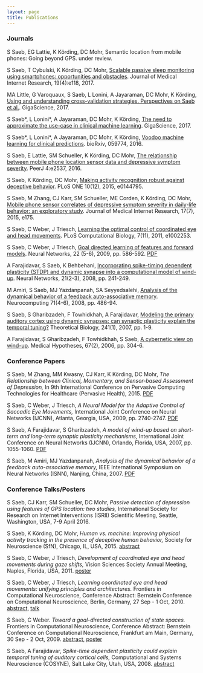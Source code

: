 ```yaml
---
layout: page
title: Publications
---
```


### Journals

S Saeb, EG Lattie, K Körding, DC Mohr, Semantic location from mobile phones: Going beyond GPS. under review.

S Saeb, T Cybulski, K Körding, DC Mohr, [Scalable passive sleep monitoring using smartphones: opportunities and obstacles](http://www.jmir.org/2017/4/e118/). Journal of Medical Internet Research, 19(4):e118, 2017.

MA Little, G Varoquaux, S Saeb, L Lonini, A Jayaraman, DC Mohr, K Körding, [Using and understanding cross-validation strategies. Perspectives on Saeb et al.](https://academic.oup.com/gigascience/article-lookup/doi/10.1093/gigascience/gix020). GigaScience, 2017.

S Saeb\*, L Lonini\*, A Jayaraman, DC Mohr, K Körding, [The need to approximate the use-case in clinical machine learning](https://academic.oup.com/gigascience/article-lookup/doi/10.1093/gigascience/gix019). GigaScience, 2017.

S Saeb\*, L Lonini\*, A Jayaraman, DC Mohr, K Körding, [Voodoo machine learning for clinical predictions](http://biorxiv.org/content/early/2016/06/19/059774). bioRxiv, 059774, 2016.

S Saeb, E Lattie, SM Schueller, K Körding, DC Mohr, [The relationship between mobile phone location sensor data and depressive symptom severity](https://doi.org/10.7717/peerj.2537). PeerJ 4:e2537, 2016.

S Saeb, K Körding, DC Mohr, [Making activity recognition robust against deceptive behavior](http://journals.plos.org/plosone/article?id=10.1371/journal.pone.0144795). PLoS ONE 10(12), 2015, e0144795.

S Saeb, M Zhang, CJ Karr, SM Schueller, ME Corden, K Körding, DC Mohr, [Mobile phone sensor correlates of depressive symptom severity in daily-life behavior: an exploratory study](http://www.jmir.org/2015/7/e175/). Journal of Medical Internet Research, 17(7), 2015, e175.

S Saeb, C Weber, J Triesch, [Learning the optimal control of coordinated eye and head movements](http://journals.plos.org/ploscompbiol/article?id=10.1371/journal.pcbi.1002253). PLoS Computational Biology, 7(11), 2011, e1002253.

S Saeb, C Weber, J Triesch, [Goal directed learning of features and forward models](http://www.sciencedirect.com/science/article/pii/S0893608009001245). Neural Networks, 22 (5-6), 2009, pp. 586-592. [PDF](https://fias.uni-frankfurt.de/fileadmin/fias/triesch/publications/SaebEtAl-NeuralNetworks-2009.pdf)

A Farajidavar, S Saeb, K Behbehani, [Incorporating spike-timing dependent plasticity (STDP) and dynamic synapse into a computational model of wind-up](http://www.sciencedirect.com/science/article/pii/S089360800700264X). Neural Networks, 21(2-3), 2008, pp. 241-249.

M Amiri, S Saeb, MJ Yazdanpanah, SA Seyyedsalehi, [Analysis of the dynamical behavior of a feedback auto-associative memory](http://www.sciencedirect.com/science/article/pii/S0925231207002809). Neurocomputing 71(4-6), 2008, pp. 486-94.

S Saeb, S Gharibzadeh, F Towhidkhah, A Farajidavar, [Modeling the primary auditory cortex using dynamic synapses: can synaptic plasticity explain the temporal tuning?](http://www.sciencedirect.com/science/article/pii/S0022519307001415) Theoretical Biology, 241(1), 2007, pp. 1-9.

A Farajidavar, S Gharibzadeh, F Towhidkhah, S Saeb, [A cybernetic view on wind-up](http://www.sciencedirect.com/science/article/pii/S0306987706001216). Medical Hypotheses, 67(2), 2006, pp. 304-6.

### Conference Papers

S Saeb, M Zhang, MM Kwasny, CJ Karr, K Körding, DC Mohr, _The Relationship between Clinical, Momentary, and Sensor-based Assessment of Depression,_ In 9th International Conference on Pervasive Computing Technologies for Healthcare (Pervasive Health), 2015. [PDF](http://klab.smpp.northwestern.edu/wiki/images/c/c9/SaebPerHealth15.pdf)

S Saeb, C Weber, J Triesch, _A Neural Model for the Adaptive Control of Saccadic Eye Movements,_ International Joint Conference on Neural Networks (IJCNN), Atlanta, Georgia, USA, 2009, pp. 2740-2747. [PDF](http://klab.smpp.northwestern.edu/wiki/images/2/20/SaebIJCNN09.pdf)

S Saeb, A Farajidavar, S Gharibzadeh, _A model of wind-up based on short-term and long-term synaptic plasticity mechanisms,_ International Joint Conference on Neural Networks (IJCNN), Orlando, Florida, USA, 2007, pp. 1055-1060. [PDF](http://klab.smpp.northwestern.edu/wiki/images/8/87/SaebIJCNN07.pdf)

S Saeb, M Amiri, MJ Yazdanpanah, _Analysis of the dynamical behavior of a feedback auto-associative memory,_ IEEE International Symposium on Neural Networks (ISNN), Nanjing, China, 2007. [PDF](http://klab.smpp.northwestern.edu/wiki/images/8/87/SaebISNN07.pdf)

### Conference Talks/Posters

S Saeb, CJ Karr, SM Schueller, DC Mohr, _Passive detection of depression using features of GPS location: two studies,_ International Society for Research on Internet Interventions (ISRII) Scientific Meeting, Seattle, Washington, USA, 7-9 April 2016.

S Saeb, K Körding, DC Mohr, _Human vs. machine: Improving physical activity tracking in the presence of deceptive human behavior,_ Society for Neuroscience (SfN), Chicago, IL, USA, 2015. [abstract](http://klab.smpp.northwestern.edu/wiki/images/1/1e/SaebSfN15.pdf)

S Saeb, C Weber, J Triesch, _Development of coordinated eye and head movements during gaze shifts,_ Vision Sciences Society Annual Meeting, Naples, Florida, USA, 2011. [poster](http://klab.smpp.northwestern.edu/wiki/images/f/f6/SaebVSS11.pdf)

S Saeb, C Weber, J Triesch, _Learning coordinated eye and head movements: unifying principles and architectures._ Frontiers in Computational Neuroscience, Conference Abstract: Bernstein Conference on Computational Neuroscience, Berlin, Germany, 27 Sep - 1 Oct, 2010. [abstract](http://www.frontiersin.org/10.3389/conf.fncom.2010.51.00065/event_abstract), [talk](http://klab.smpp.northwestern.edu/wiki/images/3/37/SaebBCCN_talk.pdf)

S Saeb, C Weber. _Toward a goal-directed construction of state spaces._ Frontiers in Computational Neuroscience, Conference Abstract: Bernstein Conference on Computational Neuroscience, Frankfurt am Main, Germany, 30 Sep - 2 Oct, 2009. [abstract](http://www.frontiersin.org/10.3389/conf.neuro.10.2009.14.019/event_abstract), [poster](http://klab.smpp.northwestern.edu/wiki/images/0/05/SaebBCCN09_poster.pdf)

S Saeb, A Farajidavar, _Spike-time dependent plasticity could explain temporal tuning of auditory cortical cells,_ Computational and Systems Neuroscience (COSYNE), Salt Lake City, Utah, USA, 2008. [abstract](http://klab.smpp.northwestern.edu/wiki/images/8/8b/SaebCOSYNE08.pdf)
